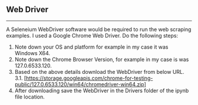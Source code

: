 ## Web Driver
---

A Seleneium WebDriver software would be required to run the web scraping examples. I used a Google Chrome Web Driver. Do the following steps:

1. Note down your OS and platform for example in my case it was Windows X64.
2. Note down the Chrome Browser Version, for example in my case is was 127.0.6533.120.
3. Based on the above details download the WebDriver from below URL. \
   3.1. [https://storage.googleapis.com/chrome-for-testing-public/127.0.6533.120/win64/chromedriver-win64.zip]
4. After downloading save the WebDriver in the Drivers folder of the ipynb file location.

